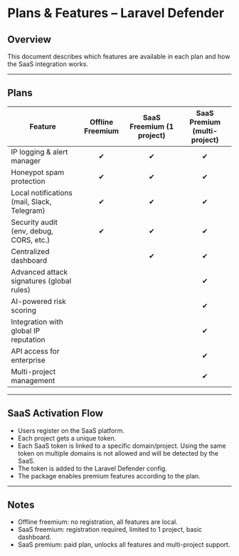 # Plans & Features – Laravel Defender

## Overview

This document describes which features are available in each plan and how the SaaS integration works.

---

## Plans

| Feature                                      | Offline Freemium | SaaS Freemium (1 project) | SaaS Premium (multi-project) |
|-----------------------------------------------|:----------------:|:-------------------------:|:----------------------------:|
| IP logging & alert manager                    |        ✔         |            ✔              |             ✔                |
| Honeypot spam protection                      |        ✔         |            ✔              |             ✔                |
| Local notifications (mail, Slack, Telegram)   |        ✔         |            ✔              |             ✔                |
| Security audit (env, debug, CORS, etc.)       |        ✔         |            ✔              |             ✔                |
| Centralized dashboard                         |                  |            ✔              |             ✔                |
| Advanced attack signatures (global rules)     |                  |                            |             ✔                |
| AI-powered risk scoring                       |                  |                            |             ✔                |
| Integration with global IP reputation         |                  |                            |             ✔                |
| API access for enterprise                     |                  |                            |             ✔                |
| Multi-project management                      |                  |                            |             ✔                |

---

## SaaS Activation Flow

- Users register on the SaaS platform.
- Each project gets a unique token.
- Each SaaS token is linked to a specific domain/project. Using the same token on multiple domains is not allowed and will be detected by the SaaS.
- The token is added to the Laravel Defender config.
- The package enables premium features according to the plan.

---

## Notes

- Offline freemium: no registration, all features are local.
- SaaS freemium: registration required, limited to 1 project, basic dashboard.
- SaaS premium: paid plan, unlocks all features and multi-project support.